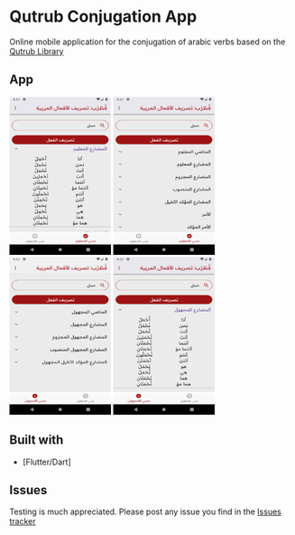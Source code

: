 # Qutrub Conjugation App

Online mobile application for the conjugation of arabic verbs based on the [Qutrub Library](https://github.com/linuxscout/qutrub)

## App

<img src="/assets/img1.png" alt="screenshoot" width="180" height="280" title="">
<img src="/assets/img2.png" alt="screenshoot" width="180" height="280" title="">
<img src="/assets/img3.png" alt="screenshoot" width="180" height="280" title="">
<img src="/assets/img4.png" alt="screenshoot" width="180" height="280" title="">

## Built with

* [Flutter/Dart]

## Issues

Testing is much appreciated. Please post any issue you find in the [Issues tracker](https://github.com/linuxscout/qutrub)